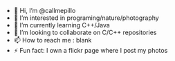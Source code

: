- 👋 Hi, I’m @callmepillo
- 👀 I’m interested in programing/nature/photography
- 🌱 I’m currently learning C++/Java
- 💞️ I’m looking to collaborate on C/C++ repositories
- 📫 How to reach me : blank
- ⚡ Fun fact: I own a flickr page where I post my photos

<!---
callmepillo/callmepillo is a ✨ special ✨ repository because its `README.md` (this file) appears on your GitHub profile.
You can click the Preview link to take a look at your changes.
--->
